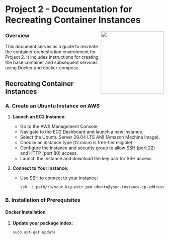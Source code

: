 # Project 2 - Documentation for Recreating Container Instances



<img src="https://github.com/isha-kawosa/CSCE-412-CLOUD-COMPUTING/assets/149615714/7b006de0-44f8-4731-bb91-5bb6a4e58bed" width="200" height="200" align="right">

### Overview

This document serves as a guide to recreate the container orchestration environment for Project 2. It includes instructions for creating the base container and subsequent services using Docker and docker-compose.

## Recreating Container Instances

### A. Create an Ubuntu Instance on AWS

1. **Launch an EC2 Instance:**
   - Go to the AWS Management Console.
   - Navigate to the EC2 Dashboard and launch a new instance.
   - Select the Ubuntu Server 20.04 LTS AMI (Amazon Machine Image).
   - Choose an instance type (t2.micro is free-tier eligible).
   - Configure the instance and security group to allow SSH (port 22) and HTTP (port 80) access.
   - Launch the instance and download the key pair for SSH access.

2. **Connect to Your Instance:**
   - Use SSH to connect to your instance:
     ```bash
     ssh -i path/to/your-key-pair.pem ubuntu@your-instance-ip-address
     ```

### B. Installation of Prerequisites

#### Docker Installation

1. **Update your package index:**
   ```bash
   sudo apt-get update

